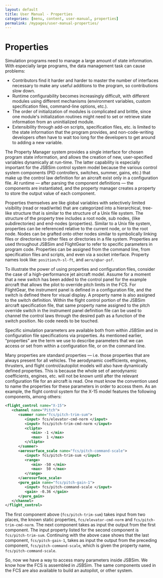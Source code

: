 ```yaml
---
layout: default
title: User Manual - Properties
categories: [menu, content, user-manual, properties]
permalink: /mypages/user-manual-properties/
---
```


# Properties

Simulation programs need to manage a large amount of state information. With especially large programs, the data management task can cause problems:

- Contributors find it harder and harder to master the number of interfaces necessary to make any useful additions to the program, so contributions slow down.
- Runtime configurability becomes increasingly difficult, with different modules using different mechanisms (environment variables, custom specification files, command-line options, etc.).
- The order of initialization of modules is complicated and brittle, since one module's initialization routines might need to set or retrieve state information from an uninitialized module.
- Extensibility through add-on scripts, specification files, etc. is limited to the state information that the program provides, and non-code-writing developers often have to wait too long for the developers to get around to adding a new variable.

The Property Manager system provides a single interface for chosen program state information, and allows the creation of new, user-specified variables dynamically at run-time. The latter capability is especially important for the JSBSim control system model because the various control system components (PID controllers, switches, summer, gains, etc.) that make up the control law definition for an aircraft exist only in a configuration file. At runtime — after parsing the component definitions — the components are instantiated, and the property manager creates a property to store the output value of each component.

Properties themselves are like global variables with selectively limited visibility (read or read/write) that are categorized into a hierarchical, tree-like structure that is similar to the structure of a Unix file system. The structure of the property tree includes a root node, sub nodes, (like subdirectories) and end-nodes (properties). Similar to a Unix file system, properties can be
referenced relative to the current node, or to the root node. Nodes can be grafted onto other nodes similar to symbolically linking files or directories to other files or directories in a file system. Properties are used throughout JSBSim and FlightGear to refer to specific parameters in program code. Properties can be assigned from the command line, from specification files and scripts, and even via a socket interface. Property names look like: `position/h-sl-ft`, and `aero/qbar-psf`.

To illustrate the power of using properties and configuration files, consider the case of a high-performance jet aircraft model. Assume for a moment that a new switch has been added to the control panel for the example aircraft that allows the pilot to override pitch limits in the FCS. For FlightGear, the instrument panel is defined in a configuration file, and the switch is defined
there for visual display. A property name is also assigned to the switch definition. Within the flight control portion of the JSBSim aircraft specification file, that same property name assigned to the pitch override switch in the instrument panel definition file can be used to channel the control laws through the desired path as a function of the switch position. No code needs to be touched.

Specific simulation parameters are available both from within JSBSim and in configuration file specifications via properties. As mentioned earlier, “properties” are the term we use to describe parameters that we can access or set from within a configuration file, or on the command line.

Many properties are standard properties — i.e. those properties that are always present for all vehicles. The aerodynamic coefficients, engines, thrusters, and flight control/autopilot models will also have dynamically defined properties. This is because the whole set of aerodynamic coefficients, engines, etc. will not be known until after the relevant configuration file for an aircraft is read. One must know the convention used to name the properties for these parameters in order to access them. As an example, the flight control system for the X-15 model features the following components, among others:

```xml
<flight_control name="X-15">
   <channel name="Pitch">
      <summer name="fcs/pitch-trim-sum">
         <input> fcs/elevator-cmd-norm </input>
         <input> fcs/pitch-trim-cmd-norm </input>
         <clipto>
            <min> -1 </min>
            <max>  1 </max>
         </clipto>
      </summer>
      <aerosurface_scale name="fcs/pitch-command-scale">
         <input> fcs/pitch-trim-sum </input>
         <range>
            <min> -50 </min>
            <max>  50 </max>
         </range>
      </aerosurface_scale>
      <pure_gain name="fcs/pitch-gain-1">
         <input> fcs/pitch-command-scale </input>
         <gain> -0.36 </gain>
      </pure_gain>
   </channel>
</flight_control>
```

The first component above (`fcs/pitch-trim-sum`) takes input from two places, the known static properties, `fcs/elevator-cmd-norm` and `fcs/pitch-trim-cmd-norm`. The next component takes as input the output from the first component. The input property listed for the second component is `fcs/pitch-trim-sum`. Continuing with the above case shows that the last component, `fcs/pitch-gain-1`, takes as input the output from the preceding component, `fcs/pitch-command-scale`, which is given the property name, `fcs/pitch-command-scale`.

So, now we have a way to access many parameters inside JSBSim. We know how the FCS is assembled in JSBSim. The same components used in the FCS are also available to build an autopilot, or other system.
